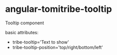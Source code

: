 # angular-tomitribe-tooltip
Tooltip component

 basic attributes:
 - tribe-tooltip='Text to show'
 - tribe-tooltip-position='top/right/bottom/left'
